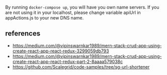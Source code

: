 By running `docker-compose up`, you will have you own name servers. If you are not using it in your localhost, please change variable apiUrl in appActions.js to your new DNS name.

## references
- https://medium.com/@vipinswarnkar1989/mern-stack-crud-app-using-create-react-app-react-redux-3299059db793
- https://medium.com/@vipinswarnkar1989/mern-stack-crud-app-using-create-react-app-react-redux-part-2-8aaaa579038c
- https://github.com/Scalegrid/code-samples/tree/sg-url-shortener

